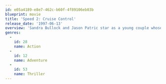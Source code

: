 ```yaml
---
id: e05a4189-e8e7-462c-b60f-4f89106eb03b
blueprint: movie
title: 'Speed 2: Cruise Control'
release_date: '1997-06-13'
overview: 'Sandra Bullock and Jason Patric star as a young couple whose dream cruise turns to terror when a lunatic computer genius (Willem Dafoe) sets a new course for destruction.'
genres:
  -
    id: 28
    name: Action
  -
    id: 12
    name: Adventure
  -
    id: 53
    name: Thriller
---
```

